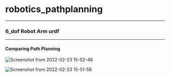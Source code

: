 # robotics_pathplanning
-----------------------------
### 6_dof Robot Arm urdf
--------------------------
#### Comparing Path Planning
![Screenshot from 2022-02-23 15-52-48](https://user-images.githubusercontent.com/76588494/155273287-44878b69-2d2f-4b0e-a2e3-16e40db0fee9.png)

![Screenshot from 2022-02-23 15-51-58](https://user-images.githubusercontent.com/76588494/155273303-68401499-42ec-4df0-8ef2-de2be04a943d.png)
